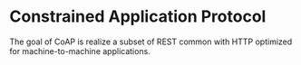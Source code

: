 # Constrained Application Protocol

The goal of CoAP is realize a subset of REST common with HTTP optimized for
machine-to-machine applications.

